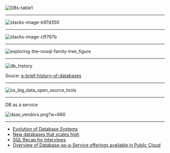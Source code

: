 

![DBs-table1](https://www.analyticsvidhya.com/wp-content/uploads/2014/11/DBs-table1.png)

-------------

![stacks-image-b97d350](http://graphdatamodeling.com/GraphDataModeling/files/stacks-image-b97d350.png)

---------------

![stacks-image-cff767b](http://graphdatamodeling.com/GraphDataModeling/files/stacks-image-cff767b.png)


-----------

![exploring-the-nosql-family-tree_figure](https://www.ibmbigdatahub.com/sites/default/files/datamag/2014/03/exploring-the-nosql-family-tree_figure.png)

------------

![db_history](https://github.com/gopala-kr/a-week-in-wild-ai/blob/master/10-ai-in-enterprise-services/imgs/db_history.PNG)


Souce: [a-brief-history-of-databases](https://peterjamesthomas.com/wp-content/uploads/2018/02/a-brief-history-of-databases.pdf)

-------

![os_big_data_open_source_tools](http://usblogs.pwc.com/emerging-technology/wp-content/uploads/2016/09/mw-15-1351-database-evolution-dist.png)

----------

DB as a service

![daas_vendors.png?w=660](https://blog.jhnr.ch/images/daas_vendors.png?w=660)


--------

- [Evolution of Database Systems](http://www.cs.put.poznan.pl/kdembczynski/lectures/pmds/lectures/edbs.pdf)
- [New databases that scales high](https://www.slideshare.net/welkaim/new-databases-that-scales-high)
- [SQL Recap for Interviews](https://towardsdatascience.com/sql-cheat-sheet-for-interviews-6e5981fa797b)
- [Overview of Database-as-a-Service offerings available in Public Cloud](https://blog.jhnr.ch/2015/09/07/overview-of-database-as-a-service-offerings-available-in-public-cloud/)
